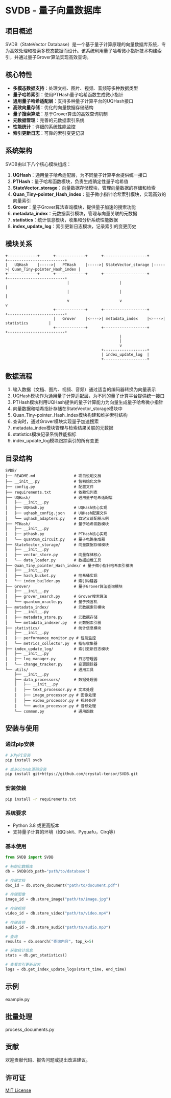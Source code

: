# SVDB - 量子向量数据库

## 项目概述

SVDB（StateVector Database）是一个基于量子计算原理的向量数据库系统，专为高效处理和检索多模态数据而设计。该系统利用量子哈希微小指针技术构建索引，并通过量子Grover算法实现高效查询。

## 核心特性

- **多模态数据支持**：处理文档、图片、视频、音频等多种数据类型
- **量子哈希索引**：使用PTHash量子哈希函数生成微小指针
- **通用量子哈希适配层**：支持多种量子计算平台的UQHash接口
- **高效向量存储**：优化的向量数据存储结构
- **量子搜索算法**：基于Grover算法的高效查询机制
- **元数据管理**：完善的元数据索引系统
- **性能统计**：详细的系统性能监控
- **索引更新日志**：可靠的索引变更记录

## 系统架构

SVDB由以下八个核心模块组成：

1. **UQHash**：通用量子哈希适配层，为不同量子计算平台提供统一接口
2. **PTHash**：量子哈希函数模块，负责生成确定性量子哈希值
3. **StateVector_storage**：向量数据存储模块，管理向量数据的存储和检索
4. **Quan_Tiny-pointer_Hash_index**：量子微小指针哈希索引模块，实现高效的向量索引
5. **Grover**：量子Grover算法查询模块，提供量子加速的搜索功能
6. **metadata_index**：元数据索引模块，管理与向量关联的元数据
7. **statistics**：统计信息模块，收集和分析系统性能数据
8. **index_update_log**：索引更新日志模块，记录索引的变更历史

## 模块关系

```
+-------------+      +-------------+      +-------------------+      +-------------------------+
|   UQHash    |----->|   PTHash    |----->| StateVector_storage |----->| Quan_Tiny-pointer_Hash_index |
+-------------+      +-------------+      +-------------------+      +-------------------------+
                           |                      |                             |
                           |                      |                             |
                           v                      v                             v
                     +-------------+      +-------------------+      +-------------------------+
                     |   Grover    |<---->| metadata_index    |<---->|      statistics         |
                     +-------------+      +-------------------+      +-------------------------+
                                                  |
                                                  |
                                                  v
                                          +-------------------+
                                          | index_update_log  |
                                          +-------------------+
```

## 数据流程

1. 输入数据（文档、图片、视频、音频）通过适当的编码器转换为向量表示
2. UQHash模块作为通用量子计算适配层，为不同的量子计算平台提供统一接口
3. PTHash模块利用UQHash提供的量子计算能力为向量生成量子哈希微小指针
4. 向量数据和哈希指针存储在StateVector_storage模块中
5. Quan_Tiny-pointer_Hash_index模块构建和维护索引结构
6. 查询时，通过Grover模块实现量子加速搜索
7. metadata_index模块管理与检索结果关联的元数据
8. statistics模块记录系统性能指标
9. index_update_log模块跟踪索引的所有变更

## 目录结构

```
SVDB/
├── README.md                 # 项目说明文档
├── __init__.py               # 包初始化文件
├── config.py                 # 配置文件
├── requirements.txt          # 依赖包列表
├── UQHash/                   # 通用量子哈希适配层
│   ├── __init__.py
│   ├── UQHash.py             # UQHash核心实现
│   ├── uqhash_config.json    # UQHash配置文件
│   └── uqhash_adapters.py    # 自定义适配器示例
├── PTHash/                   # 量子哈希函数模块
│   ├── __init__.py
│   ├── pthash.py             # PTHash核心实现
│   └── quantum_circuit.py    # 量子电路生成器
├── StateVector_storage/      # 向量数据存储模块
│   ├── __init__.py
│   ├── vector_store.py       # 向量存储核心
│   └── data_loader.py        # 数据加载工具
├── Quan_Tiny_pointer_Hash_index/ # 量子微小指针哈希索引模块
│   ├── __init__.py
│   ├── hash_bucket.py        # 哈希桶实现
│   └── index_builder.py      # 索引构建器
├── Grover/                   # 量子Grover算法查询模块
│   ├── __init__.py
│   ├── grover_search.py      # Grover搜索算法
│   └── quantum_oracle.py     # 量子预言机
├── metadata_index/           # 元数据索引模块
│   ├── __init__.py
│   ├── metadata_store.py     # 元数据存储
│   └── metadata_indexer.py   # 元数据索引器
├── statistics/               # 统计信息模块
│   ├── __init__.py
│   ├── performance_monitor.py # 性能监控
│   └── metrics_collector.py  # 指标收集器
├── index_update_log/         # 索引更新日志模块
│   ├── __init__.py
│   ├── log_manager.py        # 日志管理器
│   └── change_tracker.py     # 变更跟踪器
└── utils/                    # 通用工具
    ├── __init__.py
    ├── data_processors/      # 数据处理器
    │   ├── __init__.py
    │   ├── text_processor.py # 文本处理
    │   ├── image_processor.py # 图像处理
    │   ├── video_processor.py # 视频处理
    │   └── audio_processor.py # 音频处理
    └── common.py             # 通用函数
```

## 安装与使用

### 通过pip安装

```bash
# 从PyPI安装
pip install svdb

# 或从GitHub源码安装
pip install git+https://github.com/crystal-tensor/SVDB.git
```

### 安装依赖

```bash
pip install -r requirements.txt
```

### 系统要求

- Python 3.8 或更高版本
- 支持量子计算的环境（如Qiskit、Pyquafu，Cirq等）

### 基本使用

```python
from SVDB import SVDB

# 初始化数据库
db = SVDB(db_path="path/to/database")

# 存储文档
doc_id = db.store_document("path/to/document.pdf")

# 存储图像
image_id = db.store_image("path/to/image.jpg")

# 存储视频
video_id = db.store_video("path/to/video.mp4")

# 存储音频
audio_id = db.store_audio("path/to/audio.mp3")

# 查询
results = db.search("查询内容", top_k=5)

# 获取统计信息
stats = db.get_statistics()

# 查看索引更新日志
logs = db.get_index_update_logs(start_time, end_time)
```
## 示例
example.py

## 批量处理
process_documents.py

## 贡献

欢迎贡献代码、报告问题或提出改进建议。

## 许可证

[MIT License](LICENSE)